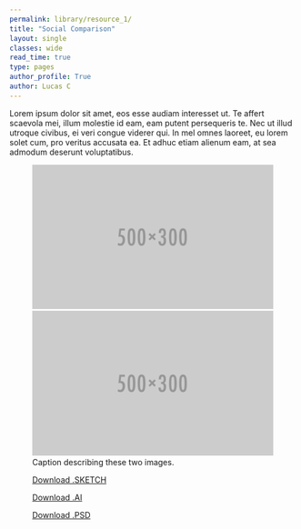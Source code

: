 ```yaml
---
permalink: library/resource_1/
title: "Social Comparison"
layout: single
classes: wide
read_time: true
type: pages
author_profile: True
author: Lucas C
---
```

Lorem ipsum dolor sit amet, eos esse audiam interesset ut. Te affert scaevola mei, illum molestie id eam, eam putent persequeris te. Nec ut illud utroque civibus, ei veri congue viderer qui. In mel omnes laoreet, eu lorem solet cum, pro veritus accusata ea. Et adhuc etiam alienum eam, at sea admodum deserunt voluptatibus.

<figure class="half">
    <a href="/assets/images/500x300.png"><img src="/assets/images/500x300.png"></a>
    <a href="/assets/images/500x300.png"><img src="/assets/images/500x300.png"></a>
    <figcaption>Caption describing these two images.</figcaption>
</figure>

<figure class= "third">
<a href="#" class="btn btn--success btn--primary">Download .SKETCH</a>

<a href="#" class="btn btn--success btn--primary">Download .AI</a>

<a href="#" class="btn btn--success btn--primary">Download .PSD</a>
</figure>
